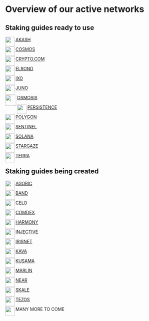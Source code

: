 # Overview of our active networks

## Staking guides ready to use

<div class="overview">
   <div>
      <p> </p>
   </div>
</div>

<div class="maincard">
   
 <a href="https://wiki.audit.one/Akash/" target="_self">
   <div class="card">
     <div>
       <p class="heading">
         AKASH
       <img align="left" width="30" src="https://user-images.githubusercontent.com/95366163/147877492-e12800dd-6bff-4573-b589-5376848e1953.png"> 
       </p>
     </div>
   </div>
  </a>
   
  <a href="https://wiki.audit.one/Cosmos/" target="_self">
   <div class="card">
     <div>
       <p class="heading">
         COSMOS
       <img align="left" width="30" src="https://user-images.githubusercontent.com/95366163/146985926-4230d345-972f-485e-b9ce-0cf647b4fcc6.png"> 
       </p>
     </div>
   </div>
  </a>
   
  <a href="https://wiki.audit.one/Cryptocom/" target="_self">
   <div class="card">
     <div>
       <p class="heading">
         CRYPTO.COM
         <img align="left" width="30" src="https://user-images.githubusercontent.com/95366163/147877600-2a7f0740-caf2-473d-8132-f0f42f497875.png">
       </p>
     </div>
   </div>
  </a>
   
</div>
   
<div class="maincard">
   
 <a href="https://wiki.audit.one/Elrond/" target="_self">
   <div class="card"> 
     <p class="heading">
      ELROND 
     <img align="left" width="30" src="https://user-images.githubusercontent.com/95366163/146986696-60e625c7-7966-48fa-bfd2-da671c451302.png">
     </p>
   </div>
  </a>
   
 <a href="https://wiki.audit.one/Ixo/" target="_self">
   <div class="card">
     <div>
       <p class="heading">
          IXO
          <img align="left" width="30" src="https://user-images.githubusercontent.com/95366163/147877776-22e962a9-3deb-4b4c-925b-ea40adeb78b8.png">
        </p>
     </div>
   </div>
  </a>
   
  <a href="https://wiki.audit.one/Juno/" target="_self">
   <div class="card">
     <div>
       <p class="heading">
         JUNO
          <img align="left" width="30" src="https://user-images.githubusercontent.com/95366163/147877791-9f8672ed-526c-490c-b967-d3b79794e35f.png">
       </p>
     </div>
   </div>
  </a>
   
</div>
 
<div class="maincard">
   
  <a href="https://wiki.audit.one/Osmosis/" target="_self">
   <div class="card">
     <div>
       <p class="heading">
          OSMOSIS
         <img  align="left" width="35" src="https://user-images.githubusercontent.com/95366163/146988252-fc0e5f59-8c7a-4b16-bdbd-189b95d9ac5c.png"> 
       </p>
     </div>
   </div>
  </a>   
   
  <a href="https://wiki.audit.one/Persistence/" target="_self">
   <div class="card">
     <div>
       <p class="heading">
         PERSISTENCE
         <img align="left" width="30" src="https://user-images.githubusercontent.com/95366163/146986555-3060bdf6-661b-4627-b428-a381a308c959.png">
       </p>
     </div>
   </div>
  </a>

  <a href="https://wiki.audit.one/Polygon/" target="_self">
   <div class="card">
     <p class="heading">
      POLYGON 
       <img align="left" width="30" src="https://user-images.githubusercontent.com/95366163/146987400-d4f74af1-ec96-4d44-a593-19a118a18f95.png">
     </p>
   </div>
  </a>
   
 </div>
 
<div class="maincard">
   
  <a href="https://wiki.audit.one/Sentinel/" target="_self">
   <div class="card">
     <div>
       <p class="heading">
          SENTINEL
           <img align="left" width="30" src="https://user-images.githubusercontent.com/95366163/147960568-2586b051-db7e-4777-8d73-3923ddbfb6f7.png">
        </p>
     </div>
   </div>
  </a>   
   
  <a href="https://wiki.audit.one/Solana/" target="_self">
   <div class="card">
     <div>
       <p class="heading">
         SOLANA
          <img align="left" width="30" src="https://user-images.githubusercontent.com/95366163/148082123-2cbbf1d3-1f36-4f94-811a-369c6deb044d.png">
       </p>
     </div>
   </div>
  </a>
   
  <a href="https://wiki.audit.one/Stargaze/" target="_self">
   <div class="card">
     <div>
       <p class="heading">
         STARGAZE
          <img align="left" width="30" src="https://user-images.githubusercontent.com/95366163/147960574-7518774d-02dc-4927-ac4a-dac305c1685b.png">
       </p>
     </div>
   </div>
  </a> 

</div>

<div class="maincard">
   
  <a href="https://wiki.audit.one/Terra/" target="_self">
   <div class="card">
     <p class="heading">
      TERRA
      <img align="left" width="30" src="https://user-images.githubusercontent.com/95366163/146987147-0f3caf37-90f4-4b4d-89e0-b97dea313fba.png">
     </p>
   </div>
  </a>

</div>

## Staking guides being created

<div class="maincard">
   
  <a href="https://wiki.audit.one/Agoric/" target="_self">
   <div class="card">
     <div>
       <p class="heading">
          AGORIC
           <img align="left" width="30" src="https://user-images.githubusercontent.com/95366163/147877472-69c4cc36-7416-42f8-a270-ceff8b68682e.png"> 
        </p>
     </div>
   </div>
  </a>


  <a href="https://wiki.audit.one/Band/" target="_self">
   <div class="card">
     <div>
       <p class="heading">
         BAND
           <img align="left" width="30" src="https://user-images.githubusercontent.com/95366163/147877506-2d4572d1-cca4-41b1-a321-6987e9d64124.png">
       </p>
     </div>
   </div>
  </a>
   
  <a href="https://wiki.audit.one/Celo/" target="_self">
   <div class="card">
     <div>
       <p class="heading">
          CELO
            <img align="left" width="30" src="https://user-images.githubusercontent.com/95366163/147877575-f3f911de-542a-4b32-9540-0fefa58ce3f6.png"> 
        </p>
     </div>
   </div>
  </a>
   
</div>

<div class="maincard">

  <a href="https://wiki.audit.one/Comdex/" target="_self">
   <div class="card">
     <div>
       <p class="heading">
         COMDEX
         <img align="left" width="30" src="https://user-images.githubusercontent.com/95366163/147877586-ecff7913-195a-481e-b402-15a0adcb3140.png"> 
       </p>
     </div>
   </div>
  </a>

  <a href="https://wiki.audit.one/Harmony/" target="_self">
   <div class="card">
     <div>
       <p class="heading">
          HARMONY
         <img align="left" width="30" src="https://user-images.githubusercontent.com/95366163/147877649-7684ea99-5380-496f-8b94-c7798f9129a4.png">
        </p>
     </div>
   </div>
  </a>
   
  <a href="https://wiki.audit.one/Injective/" target="_self">
   <div class="card">
     <div>
       <p class="heading">
         INJECTIVE
          <img align="left" width="30" src="https://user-images.githubusercontent.com/95366163/147877663-7feeddf4-d811-456d-9288-ab808558cb73.png">
       </p>
     </div>
   </div>
  </a>
   
</div>

<div class="maincard">

  <a href="https://wiki.audit.one/Irisnet/" target="_self">
   <div class="card">
     <div>
       <p class="heading">
         IRISNET
         <img align="left" width="30" src="https://user-images.githubusercontent.com/95366163/147877673-9bdab8ab-29e9-47c5-b532-653920a555a1.png">
       </p>
     </div>
   </div>
  </a>
  
 <a href="https://wiki.audit.one/Kava/" target="_self">
   <div class="card">
     <div>
       <p class="heading">
         KAVA
          <img align="left" width="30" src="https://user-images.githubusercontent.com/95366163/147877840-28a04b80-b652-4e3a-9b77-04bf763ac287.png">
       </p>
     </div>
   </div>
  </a>
   
  <a href="https://wiki.audit.one/Kusama/" target="_self">
   <div class="card">
     <div>
       <p class="heading">
          KUSAMA
          <img align="left" width="30" src="https://user-images.githubusercontent.com/95366163/147960323-b686eafd-ca94-4fad-b39d-c7a70dd8d029.png">
        </p>
     </div>
   </div>
  </a>  
   
</div>

<div class="maincard">
   
  <a href="https://wiki.audit.one/Marlin/" target="_self">
   <div class="card">
     <div>
       <p class="heading">
         MARLIN
          <img align="left" width="30" src="https://user-images.githubusercontent.com/95366163/147960338-2570b76e-35b5-407b-9689-c2e9a348300a.png">
       </p>
     </div>
   </div>
  </a>  
   
  <a href="https://wiki.audit.one/Near/" target="_self">
   <div class="card">
     <div>
       <p class="heading">
         NEAR
        <img align="left" width="30" src="https://user-images.githubusercontent.com/95366163/147960351-2ff1e92d-abd2-48f2-bafb-089e196dcad2.png">
       </p>
     </div>
   </div>
  </a>
   
  <a href="https://wiki.audit.one/Skale/" target="_self">
   <div class="card">
     <div>
       <p class="heading">
         SKALE
          <img align="left" width="30" src="https://user-images.githubusercontent.com/95366163/147960652-7d579e98-1d34-45d6-bf46-0863f40b163a.png">
       </p>
     </div>
   </div>
  </a> 
   
</div>

<div class="maincard">
   
  <a href="https://wiki.audit.one/Tezos/" target="_self">
   <div class="card">
     <div>
       <p class="heading">
         TEZOS
          <img align="left" width="30" src="https://user-images.githubusercontent.com/95366163/147960796-cb4b0898-37d0-4842-b9d2-87a4118c8aad.png">
       </p>
     </div>
   </div>
  </a>
   
  <a target="_self">
   <div class="card">
     <div>
       <p class="heading">
         MANY MORE TO COME
          <img align="left" width="30" src="https://user-images.githubusercontent.com/95366163/148103993-35fa382d-74ed-4385-9d57-276dd12ebb9c.png">
       </p>
     </div>
   </div>  
  </a>
   
</div>

